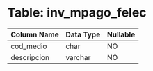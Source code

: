 # Table: inv_mpago_felec

| Column Name | Data Type | Nullable |
|-------------|-----------|----------|
| cod_medio | char | NO |
| descripcion | varchar | NO |
